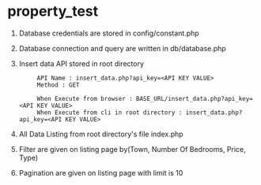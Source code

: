 # property_test

1. Database credentials are stored in config/constant.php
2. Database connection and query are written in db/database.php
2. Insert data API stored in root directory 

			API Name : insert_data.php?api_key=<API KEY VALUE>
			Method : GET

			When Execute from browser : BASE_URL/insert_data.php?api_key=<API KEY VALUE>
			When Execute from cli in root directory : insert_data.php?api_key=<API KEY VALUE>	

3. All Data Listing from root directory's file index.php
4. Filter are given on listing page by(Town, Number Of Bedrooms, Price, Type)
5. Pagination are given on listing page with limit is 10
